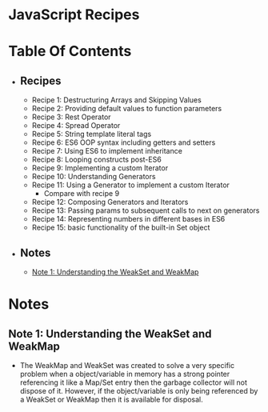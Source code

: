 # JavaScript Recipes

# Table Of Contents
  - ## Recipes
    - Recipe 1: Destructuring Arrays and Skipping Values
    - Recipe 2: Providing default values to function parameters
    - Recipe 3: Rest Operator
    - Recipe 4: Spread Operator
    - Recipe 5: String template literal tags
    - Recipe 6: ES6 OOP syntax including getters and setters
    - Recipe 7: Using ES6 to implement inheritance
    - Recipe 8: Looping constructs post-ES6
    - Recipe 9: Implementing a custom Iterator
    - Recipe 10: Understanding Generators
    - Recipe 11: Using a Generator to implement a custom Iterator
      - Compare with recipe 9
    - Recipe 12: Composing Generators and Iterators
    - Recipe 13: Passing params to subsequent calls to next on generators
    - Recipe 14: Representing numbers in different bases in ES6
    - Recipe 15: basic functionality of the built-in Set object
  - ## Notes
    - [Note 1: Understanding the WeakSet and WeakMap](#note-1-understanding-the-weakset-and-weakmap)

# Notes
## Note 1: Understanding the WeakSet and WeakMap
- The WeakMap and WeakSet was created to solve a very specific problem
  when a object/variable in memory has a strong pointer referencing it
  like a Map/Set entry then the garbage collector will not dispose of
  it. However, if the object/variable is only being referenced by a WeakSet
  or WeakMap then it is available for disposal.
